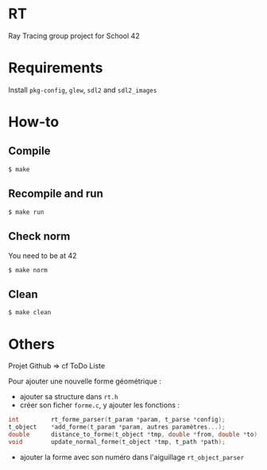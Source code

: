 # RT
Ray Tracing group project for School 42

# Requirements
Install `pkg-config`, `glew`, `sdl2` and `sdl2_images`

# How-to

## Compile
```
$ make
```

## Recompile and run
```
$ make run
```

## Check norm
You need to be at 42
```
$ make norm
```

## Clean
```
$ make clean
```

# Others

Projet Github => cf ToDo Liste

Pour ajouter une nouvelle forme géométrique :
- ajouter sa structure dans `rt.h`
- créer son ficher `forme.c`, y ajouter les fonctions :
```c
int         rt_forme_parser(t_param *param, t_parse *config);
t_object    *add_forme(t_param *param, autres paramètres...);
double      distance_to_forme(t_object *tmp, double *from, double *to);
void        update_normal_forme(t_object *tmp, t_path *path);
```
- ajouter la forme avec son numéro dans l'aiguillage `rt_object_parser`
